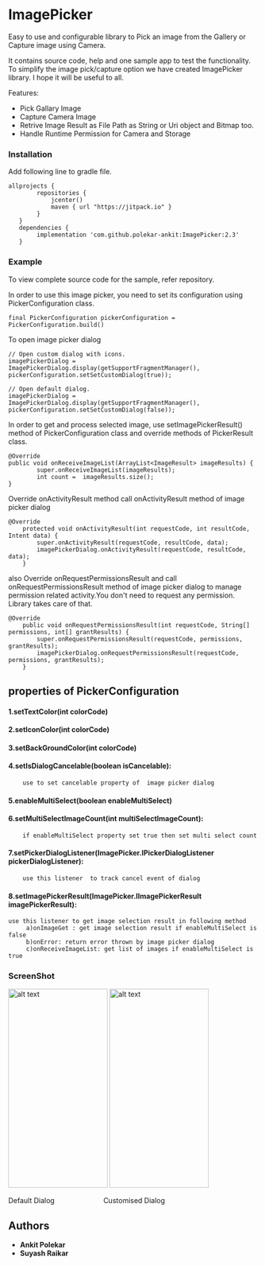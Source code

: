 # ImagePicker
Easy to use and configurable library to Pick an image from the Gallery or Capture image using Camera.

It contains source code, help and one sample app to test the functionality.
To simplify the image pick/capture option we have created ImagePicker library. I hope it will be useful to all.

Features:
* Pick Gallary Image
* Capture Camera Image
* Retrive Image Result as File Path as String or Uri object and Bitmap too.
* Handle Runtime Permission for Camera and Storage

### Installation
Add following line to gradle file.
```
allprojects {
        repositories {
            jcenter()
            maven { url "https://jitpack.io" }
        }
   }
   dependencies {
        implementation 'com.github.polekar-ankit:ImagePicker:2.3'
   }
```

### Example
To view complete source code for the sample, refer repository.

In order to use this image picker, you need to set its configuration using PickerConfiguration class.
```
final PickerConfiguration pickerConfiguration = PickerConfiguration.build()
```

To open image picker dialog
```
// Open custom dialog with icons.
imagePickerDialog = ImagePickerDialog.display(getSupportFragmentManager(), pickerConfiguration.setSetCustomDialog(true));

// Open default dialog.
imagePickerDialog = ImagePickerDialog.display(getSupportFragmentManager(), pickerConfiguration.setSetCustomDialog(false));
```

In order to get and process selected image, use setImagePickerResult() method of PickerConfiguration class and override methods of PickerResult class.
```
@Override
public void onReceiveImageList(ArrayList<ImageResult> imageResults) {
        super.onReceiveImageList(imageResults);
        int count =  imageResults.size();
}
```
Override onActivityResult method call onActivityResult method of image picker dialog 
```
@Override
    protected void onActivityResult(int requestCode, int resultCode, Intent data) {
        super.onActivityResult(requestCode, resultCode, data);
        imagePickerDialog.onActivityResult(requestCode, resultCode, data);
    }
```
also Override onRequestPermissionsResult and call onRequestPermissionsResult method of image picker dialog to manage permission related activity.You don't need to request any permission. Library takes care of that. 
```
@Override
    public void onRequestPermissionsResult(int requestCode, String[] permissions, int[] grantResults) {
        super.onRequestPermissionsResult(requestCode, permissions, grantResults);
        imagePickerDialog.onRequestPermissionsResult(requestCode, permissions, grantResults);
    }
```
## properties of PickerConfiguration

#### 1.setTextColor(int colorCode)
#### 2.setIconColor(int colorCode)
#### 3.setBackGroundColor(int colorCode)
#### 4.setIsDialogCancelable(boolean isCancelable): 
        use to set cancelable property of  image picker dialog 
#### 5.enableMultiSelect(boolean enableMultiSelect)
#### 6.setMultiSelectImageCount(int multiSelectImageCount):
        if enableMultiSelect property set true then set multi select count
#### 7.setPickerDialogListener(ImagePicker.IPickerDialogListener pickerDialogListener):
        use this listener  to track cancel event of dialog 
#### 8.setImagePickerResult(ImagePicker.IImagePickerResult imagePickerResult):
	use this listener to get image selection result in following method 
         a)onImageGet : get image selection result if enableMultiSelect is false 
         b)onError: return error thrown by image picker dialog 
         c)onReceiveImageList: get list of images if enableMultiSelect is true  
### ScreenShot	 	 
<img src="https://github.com/polekar-ankit/ImagePicker/blob/master/screenshot/device-2020-04-22-183237.png" alt="alt text" width="200" height="400"> <img src="https://github.com/polekar-ankit/ImagePicker/blob/master/screenshot/device-2020-04-22-183322.png" alt="alt text" width="200" height="400">

Default Dialog &nbsp;&nbsp;&nbsp;&nbsp;&nbsp;&nbsp;&nbsp;&nbsp;&nbsp;&nbsp;&nbsp;&nbsp;&nbsp;&nbsp;&nbsp;&nbsp;&nbsp;&nbsp;&nbsp;&nbsp; &nbsp;&nbsp; Customised Dialog

## Authors
* **Ankit Polekar**
* **Suyash Raikar**

